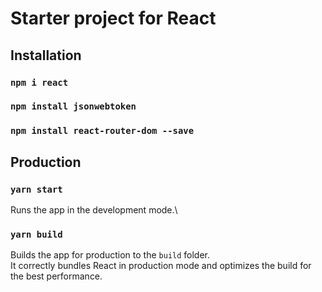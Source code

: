 # Starter project for React

## Installation

### `npm i react`
### `npm install jsonwebtoken`
### `npm install react-router-dom --save`


## Production
### `yarn start`

Runs the app in the development mode.\

### `yarn build`

Builds the app for production to the `build` folder.\
It correctly bundles React in production mode and optimizes the build for the best performance.
